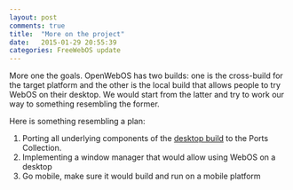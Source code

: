 ```yaml
---
layout: post
comments: true
title:  "More on the project"
date:   2015-01-29 20:55:39
categories: FreeWebOS update
---
```


More one the goals. OpenWebOS has two builds: one is the cross-build for the
target platform and the other is the local build that allows people to try
WebOS on their desktop. We would start from the latter and try to work our way
to something resembling the former.

Here is something resembling a plan:
1. Porting all underlying components of the [desktop build][build-desktop] to the Ports Collection. 
2. Implementing a window manager that would allow using WebOS on a desktop
3. Go mobile, make sure it would build and run on a mobile platform

[build-desktop]: https://github.com/freewebos/build-desktop

